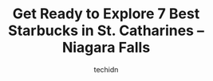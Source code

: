 ---
layout: ampstory
image: https://i0.wp.com/www.auto.or.id/wp-content/uploads/2023/06/starbucks-0-st-catharines-niagara-falls-1686324847.jpeg?resize=640,853
author: techidn
featured: false
description: St. Catharines – Niagara Falls, Ontario, Canada is a haven for Starbucks enthusiasts, boasting an impressive array of 7 top-notch establishments. Whether youre a seasoned connoisseur or s
title: Get Ready to Explore 7 Best Starbucks in St. Catharines – Niagara Falls
cover:
   title: Get Ready to Explore 7 Best Starbucks in St. Catharines – Niagara Falls
   subtitle: AUTO.OR.ID
   background: https://www.auto.or.id/wp-content/uploads/2023/06/starbucks-0-st-catharines-niagara-falls-1686324847.jpeg

pages: 
 - layout: thirds
   top: <h1>#1 Starbucks</h1>
   bottom: "<p>This past weekend we stopped in because it was so hot, I asked for an ice water for my son and they were pleased to provide that to us. No hard time, just friendly servic</p>"
   background: https://www.auto.or.id/wp-content/uploads/2023/06/starbucks-1-st-catharines-niagara-falls-1686324848.jpeg
   backgroundblur: true
 - layout: thirds
   top: <h1>#2 Starbucks</h1>
   bottom: "<p>4030 Montrose Rd, Niagara Falls, ON L2H 1K1, Canada</p>"
   background: https://www.auto.or.id/wp-content/uploads/2023/06/starbucks-2-st-catharines-niagara-falls-1686324848.jpeg
   cta:
      link: https://www.auto.or.id/get-ready-to-explore-7-best-starbucks-in-st-catharines-niagara-falls/
      text: Get Ready to Explore 7 Best Starbucks in St. Catharines – Niagara Falls
 - layout: thirds
   top: <h1>#3 Starbucks</h1>
   bottom: "<p>285 Geneva St, St. Catharines, ON L2N 2G1, Canada</p>"
   background: https://images.unsplash.com/photo-1629935389411-1bb0ae0d1ffe?ixlib=rb-4.0.3&ixid=MnwxMjA3fDB8MHxwaG90by1wYWdlfHx8fGVufDB8fHx8&auto=format&fit=crop&w=640&h=853&q=80
   cta:
      link: https://www.auto.or.id/get-ready-to-explore-7-best-starbucks-in-st-catharines-niagara-falls/
      text: Get Ready to Explore 7 Best Starbucks in St. Catharines – Niagara Falls
 - layout: thirds
   top: <h1>#4 Starbucks</h1>
   bottom: "<p>221 Glendale Ave, St. Catharines, ON L2T 2K9, Canada</p>"
   background: https://images.unsplash.com/photo-1575052159402-d23d4fab400c?ixlib=rb-4.0.3&ixid=MnwxMjA3fDB8MHxwaG90by1wYWdlfHx8fGVufDB8fHx8&auto=format&fit=crop&w=640&h=853&q=80
   cta:
      link: https://www.auto.or.id/get-ready-to-explore-7-best-starbucks-in-st-catharines-niagara-falls/
      text: Get Ready to Explore 7 Best Starbucks in St. Catharines – Niagara Falls
 - layout: thirds
   top: <h1>#5 Starbucks</h1>
   bottom: "<p>261 Martindale Rd, St. Catharines, ON L2W 1A2, Canada</p>"
   background: https://images.unsplash.com/photo-1577732024748-f6ba00087e33?ixlib=rb-4.0.3&ixid=MnwxMjA3fDB8MHxwaG90by1wYWdlfHx8fGVufDB8fHx8&auto=format&fit=crop&w=640&h=853&q=80
   cta:
      link: https://www.auto.or.id/get-ready-to-explore-7-best-starbucks-in-st-catharines-niagara-falls/
      text: Get Ready to Explore 7 Best Starbucks in St. Catharines – Niagara Falls
 - layout: thirds
   top: <h1>#6 Starbucks</h1>
   bottom: "<p>456 Welland Ave, St. Catharines, ON L2M 7V3, Canada</p>"
   background: https://images.unsplash.com/photo-1580881647059-923632b8fd75?ixlib=rb-4.0.3&ixid=MnwxMjA3fDB8MHxwaG90by1wYWdlfHx8fGVufDB8fHx8&auto=format&fit=crop&w=640&h=853&q=80
   cta:
      link: https://www.auto.or.id/get-ready-to-explore-7-best-starbucks-in-st-catharines-niagara-falls/
      text: Get Ready to Explore 7 Best Starbucks in St. Catharines – Niagara Falls
 - layout: thirds
   top: <h1>#7 Starbucks</h1>
   bottom: "<p>420 Vansickle Rd, St. Catharines, ON L2R 6P9, Canada</p>"
   background: https://images.unsplash.com/photo-1632275229274-0f1031f6b16b?ixlib=rb-4.0.3&ixid=MnwxMjA3fDB8MHxwaG90by1wYWdlfHx8fGVufDB8fHx8&auto=format&fit=crop&w=640&h=853&q=80
   cta:
      link: https://www.auto.or.id/get-ready-to-explore-7-best-starbucks-in-st-catharines-niagara-falls/
      text: Get Ready to Explore 7 Best Starbucks in St. Catharines – Niagara Falls
 - layout: thirds
   middle: Continue reading...
   background: https://images.unsplash.com/photo-1594502184342-2e12f877aa73?ixlib=rb-4.0.3&ixid=MnwxMjA3fDB8MHxwaG90by1wYWdlfHx8fGVufDB8fHx8&auto=format&fit=crop&w=640&h=853&q=80
   cta:
      link: https://www.auto.or.id/get-ready-to-explore-7-best-starbucks-in-st-catharines-niagara-falls/
      text: Get Ready to Explore 7 Best Starbucks in St. Catharines – Niagara Falls

---
